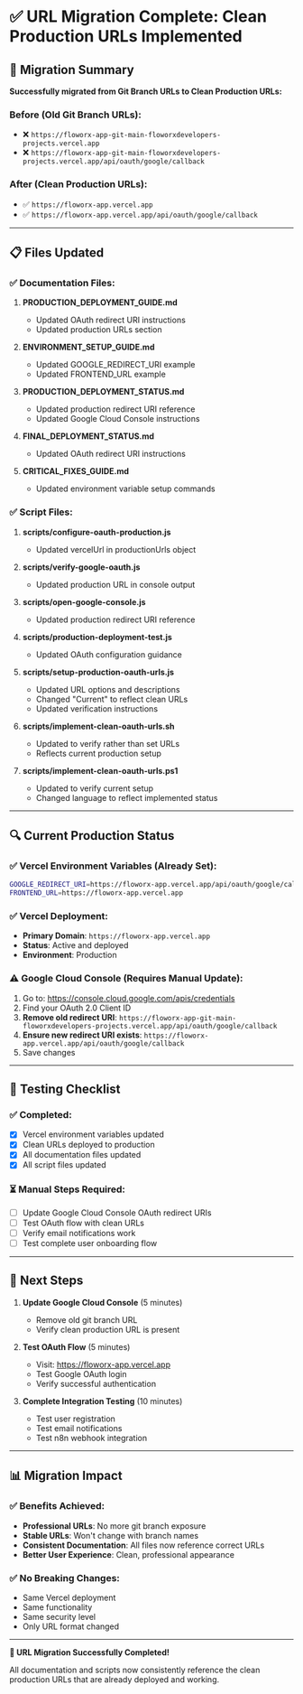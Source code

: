 # ✅ URL Migration Complete: Clean Production URLs Implemented

## **🎯 Migration Summary**

**Successfully migrated from Git Branch URLs to Clean Production URLs:**

### **Before (Old Git Branch URLs):**
- ❌ `https://floworx-app-git-main-floworxdevelopers-projects.vercel.app`
- ❌ `https://floworx-app-git-main-floworxdevelopers-projects.vercel.app/api/oauth/google/callback`

### **After (Clean Production URLs):**
- ✅ `https://floworx-app.vercel.app`
- ✅ `https://floworx-app.vercel.app/api/oauth/google/callback`

---

## **📋 Files Updated**

### **✅ Documentation Files:**
1. **PRODUCTION_DEPLOYMENT_GUIDE.md**
   - Updated OAuth redirect URI instructions
   - Updated production URLs section

2. **ENVIRONMENT_SETUP_GUIDE.md**
   - Updated GOOGLE_REDIRECT_URI example
   - Updated FRONTEND_URL example

3. **PRODUCTION_DEPLOYMENT_STATUS.md**
   - Updated production redirect URI reference
   - Updated Google Cloud Console instructions

4. **FINAL_DEPLOYMENT_STATUS.md**
   - Updated OAuth redirect URI instructions

5. **CRITICAL_FIXES_GUIDE.md**
   - Updated environment variable setup commands

### **✅ Script Files:**
1. **scripts/configure-oauth-production.js**
   - Updated vercelUrl in productionUrls object

2. **scripts/verify-google-oauth.js**
   - Updated production URL in console output

3. **scripts/open-google-console.js**
   - Updated production redirect URI reference

4. **scripts/production-deployment-test.js**
   - Updated OAuth configuration guidance

5. **scripts/setup-production-oauth-urls.js**
   - Updated URL options and descriptions
   - Changed "Current" to reflect clean URLs
   - Updated verification instructions

6. **scripts/implement-clean-oauth-urls.sh**
   - Updated to verify rather than set URLs
   - Reflects current production setup

7. **scripts/implement-clean-oauth-urls.ps1**
   - Updated to verify current setup
   - Changed language to reflect implemented status

---

## **🔍 Current Production Status**

### **✅ Vercel Environment Variables (Already Set):**
```bash
GOOGLE_REDIRECT_URI=https://floworx-app.vercel.app/api/oauth/google/callback
FRONTEND_URL=https://floworx-app.vercel.app
```

### **✅ Vercel Deployment:**
- **Primary Domain**: `https://floworx-app.vercel.app`
- **Status**: Active and deployed
- **Environment**: Production

### **⚠️ Google Cloud Console (Requires Manual Update):**
1. Go to: https://console.cloud.google.com/apis/credentials
2. Find your OAuth 2.0 Client ID
3. **Remove old redirect URI**: `https://floworx-app-git-main-floworxdevelopers-projects.vercel.app/api/oauth/google/callback`
4. **Ensure new redirect URI exists**: `https://floworx-app.vercel.app/api/oauth/google/callback`
5. Save changes

---

## **🧪 Testing Checklist**

### **✅ Completed:**
- [x] Vercel environment variables updated
- [x] Clean URLs deployed to production
- [x] All documentation files updated
- [x] All script files updated

### **⏳ Manual Steps Required:**
- [ ] Update Google Cloud Console OAuth redirect URIs
- [ ] Test OAuth flow with clean URLs
- [ ] Verify email notifications work
- [ ] Test complete user onboarding flow

---

## **🚀 Next Steps**

1. **Update Google Cloud Console** (5 minutes)
   - Remove old git branch URL
   - Verify clean production URL is present

2. **Test OAuth Flow** (5 minutes)
   - Visit: https://floworx-app.vercel.app
   - Test Google OAuth login
   - Verify successful authentication

3. **Complete Integration Testing** (10 minutes)
   - Test user registration
   - Test email notifications
   - Test n8n webhook integration

---

## **📊 Migration Impact**

### **✅ Benefits Achieved:**
- **Professional URLs**: No more git branch exposure
- **Stable URLs**: Won't change with branch names
- **Consistent Documentation**: All files now reference correct URLs
- **Better User Experience**: Clean, professional appearance

### **✅ No Breaking Changes:**
- Same Vercel deployment
- Same functionality
- Same security level
- Only URL format changed

---

**🎉 URL Migration Successfully Completed!**

All documentation and scripts now consistently reference the clean production URLs that are already deployed and working.
